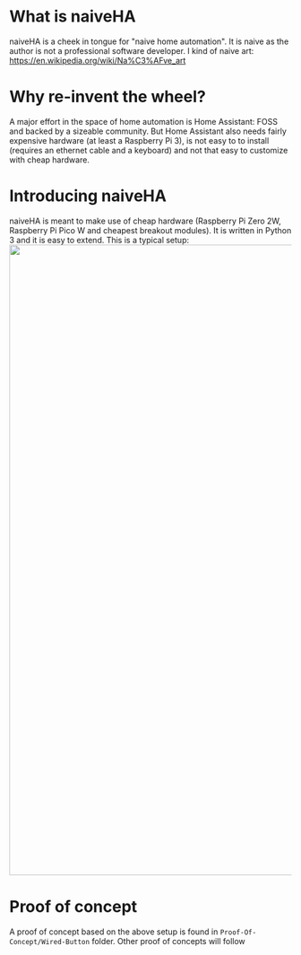 # What is naiveHA
naiveHA is a cheek in tongue for "naive home automation". It is naive as the author is not a professional software developer. I  kind of naive art: https://en.wikipedia.org/wiki/Na%C3%AFve_art

# Why re-invent the wheel?
A major effort in the space of home automation is Home Assistant: FOSS and backed by a sizeable community. But Home Assistant also needs fairly expensive hardware (at least a Raspberry Pi 3), is not easy to to install (requires an ethernet cable and a keyboard) and not that easy to customize with cheap hardware.

# Introducing naiveHA
naiveHA is meant to make use of cheap hardware (Raspberry Pi Zero 2W, Raspberry Pi Pico W and cheapest breakout modules). It is written in Python 3 and it is easy to extend. This is a typical setup:
<img src="[https://mma.prnewswire.com/media/1513369/Educative_Logo.jpg](https://raw.githubusercontent.com/naive-HA/naiveHA/main/Proof-Of-Concept/Wired-Button/IMG_20230319_191916_341.jpg)"  width="922" height="1124">

# Proof of concept
A proof of concept based on the above setup is found in `Proof-Of-Concept/Wired-Button` folder.
Other proof of concepts will follow
